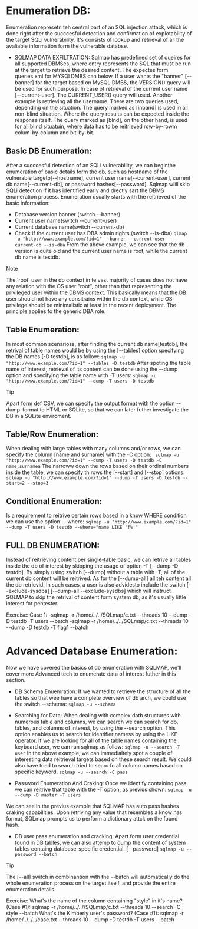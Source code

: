 # Enumeration DB:

Enumeration represetn teh central part of an SQL injection attack, which is done right after the succcesful detection and confirmation of explotability of the target SQLi vulnerability.
It's consists of lookup and retrieval of all the avaliable information form the vulnerable databse.

- SQLMAP DATA EXFILTRATION:
Sqlmap has predefined set of queires for all supported DBMSes, where entry represents the SQL that must be run at the target to retrieve the desired content. The expectes form queries.xml for MYSQl DMBS can below.
If a user wants the "banner" [--banner] for the target based on MySQL DMBS, the VERSION() query will be used for such purpose.
In case of retrieval of the current user name [--current-user]. The CURRENT_USER() query will used.
Another example is retrieving all the username<users>. There are two queries used, depending on the situation. The query marked as [inband] is used in all non-blind situation. Where the query results can be
expected inside the response itself.
The query marked as [blnd], on the other hand, is used for all blind situatuin, where data has to be reitrieved row-by-rowm colum-by-column and bit-by-bit.

## Basic DB Enumeration:
After a succcesful detection of an SQLi vulnerability, we can beginthe enumeration of basic details form the db, such as hostname of the vulnerable targetp[--hostname], current
user name[--current-user], current db name[--current-db], or password hashes[--password]. Sqlmap wiill skip SQLi detection if it has identified early and drectly sart the DBMS enumeration process.
Enumeration usually starts with the reitrieved of the basic information:
- Database version banner (switch --banner)
- Current user name(switch --current-user)
- Current database name(switch --current-db)
- Check if the current user has DBA admin rights (switch --is-dba)
`qlmap -u "http://www.example.com/?id=1" --banner --current-user --current-db --is-dba`
From the above example, we can see that the db version is quite old and the current user name is root, while the current db name is testdb.

> [!NOTE]
> The 'root' user in the db context in te vast majority of cases does not have any relation with the OS user "root", other than that representing the privileged user
> within the DBMS context. This basically means that the DB user should not have any consitrains within the db context, while OS privilege should be minimalistic at least
> in the recent deployment. The principle applies fo the generic DBA role.

## Table Enumeration:
In most common scenarioss, after finding the current db name[testdb], the retrival of table names would be by using the [--tables] option specifying the DB names [-D testdb], is as follow:
`sqlmap -u "http://www.example.com/?id=1" --tables -D testdb`
After spoting the table name of interest, retrieval of its content can be done using the --dump option and specifying the table name with -T users:
`sqlmap -u "http://www.example.com/?id=1" --dump -T users -D testdb`

> [!TIP]
> Apart form def CSV, we can specify the output format with the option --dump-format to HTML or SQLite, so that we can later futher investigate the DB in a SQLite enviroment.

## Table/Row Enumeration:
When dealing with large tables with many columns and/or rows, we can specify the column [name and surname] with the -C option:
` sqlmap -u "http://www.example.com/?id=1" --dump -T users -D testdb -C name,surnamea`
The  narroww down the rows based on their ordinal numbers inside the table, we can specify th rows the [--start] and [--stop] options:
`sqlmap -u "http://www.example.com/?id=1" --dump -T users -D testdb --start=2 --stop=3`

## Conditional Enumeration:
Is a requirement to reitrive certain rows based in a know WHERE condition we can use the option -- where:
`sqlmap -u "http://www.example.com/?id=1" --dump -T users -D testdb --where="name LIKE 'f%'"`

## FULL DB ENUMERATION:
Instead of reitrieving content per single-table basic, we can retrive all tables inside the db of interest by skipping the usage of option -T [--dump -D testdb]. By simply using switch [--dump]
without a table with -T, all of the current db content will be reitrived. As for the [--dump-all] all teh content all the db retrievid.
In such cases, a user is also advidesto include the switch [--exclude-sysdbs] [--dump-all --exclude-sysdbs] which will instruct SQLMAP to skip the retrival of content form system db, as it's usually little interest for pentester.

Exercise:
Case 1:
-sqlmap -r /home/../../SQLmap/c.txt --threads 10 --dump -D testdb -T users --batch
-sqlmap -r /home/../../SQLmap/c.txt --threads 10 --dump -D testdb -T flag1 --batch

# Advanced Database Enumeration:
Now we have covered the basics of db enumeration with SQLMAP, we'll cover more Advanced tech to enumerate data of interest futher in this section.

- DB Schema Enuemration:
If we wanted to retrieve the structure of all the tables so that wee have a complete overview of db arch, we could use the switch --schema:
`sqlmap -u --schema`

- Searching for Data:
When dealing with complex datb structures with numerous table and columns, we can search we can search for db, tables, and columns of interest, by using the --search option. This option enables us to search for identifier namess by using the LIKE operator.
If we are looking for all of the table names containing the keyboard user, we can run sqlmap as follow:
`sqlmap -u --search -T user`
In the above example, we can immedialtely spot a couple of interesting data reitrieval targets based on these search result. We could also have tried to search tried to searc fo all column names based on specific keyword.
`sqlmap -u --search -C pass`

- Password Enumeration And Craking:
Once we identify containing pass we can reitrive that table with the -T option, as previus shown:
`sqlmap -u --dump -D master -T users`

We can see in the previus example that SQLMAP has auto pass hashes craking capabilities. Upon retriving any value that resembles a know has format, SQLmap prompts us to perform a dictionary attck on the found hash.

- DB user pass enumeration and cracking:
Apart form user credential found in DB tables, we can also attemp to dump the content of system tables containg database-specific credential.
[--password]
`sqlmap -u --password --batch`

> [!TIP]
> The [--all] switch in combinantion with the --batch will automatically do the whole enumeration process on the target itself, and provide the entire enumeration details.

Exercise:
What's the name of the column containing "style" in it's name? (Case #1):
sqlmap -r /home/../..//SQLmap/c.txt --threads 10 --search -C style --batch
What's the Kimberly user's password? (Case #1):
sqlmap -r /home/../../../case.txt --threads 10 --dump -D testdb -T users --batch

